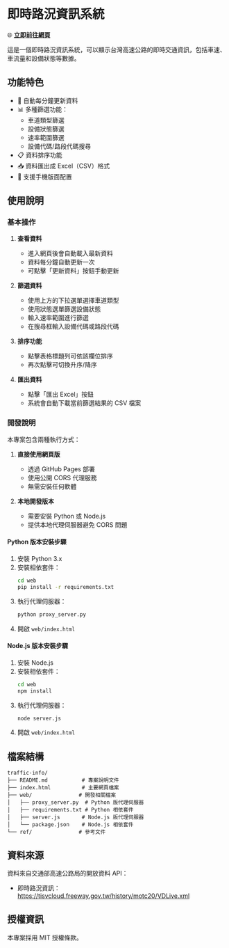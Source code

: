 # 即時路況資訊系統

🌐 **[立即前往網頁](https://justin5507.github.io/traffic-info/)**

這是一個即時路況資訊系統，可以顯示台灣高速公路的即時交通資訊，包括車速、車流量和設備狀態等數據。

## 功能特色

- 🔄 自動每分鐘更新資料
- 📊 多種篩選功能：
  - 車道類型篩選
  - 設備狀態篩選
  - 速率範圍篩選
  - 設備代碼/路段代碼搜尋
- 📋 資料排序功能
- 📥 資料匯出成 Excel（CSV）格式
- 📱 支援手機版面配置

## 使用說明

### 基本操作

1. **查看資料**
   - 進入網頁後會自動載入最新資料
   - 資料每分鐘自動更新一次
   - 可點擊「更新資料」按鈕手動更新

2. **篩選資料**
   - 使用上方的下拉選單選擇車道類型
   - 使用狀態選單篩選設備狀態
   - 輸入速率範圍進行篩選
   - 在搜尋框輸入設備代碼或路段代碼

3. **排序功能**
   - 點擊表格標題列可依該欄位排序
   - 再次點擊可切換升序/降序

4. **匯出資料**
   - 點擊「匯出 Excel」按鈕
   - 系統會自動下載當前篩選結果的 CSV 檔案

### 開發說明

本專案包含兩種執行方式：

1. **直接使用網頁版**
   - 透過 GitHub Pages 部署
   - 使用公開 CORS 代理服務
   - 無需安裝任何軟體

2. **本地開發版本**
   - 需要安裝 Python 或 Node.js
   - 提供本地代理伺服器避免 CORS 問題

#### Python 版本安裝步驟

1. 安裝 Python 3.x
2. 安裝相依套件：
   ```bash
   cd web
   pip install -r requirements.txt
   ```
3. 執行代理伺服器：
   ```bash
   python proxy_server.py
   ```
4. 開啟 `web/index.html`

#### Node.js 版本安裝步驟

1. 安裝 Node.js
2. 安裝相依套件：
   ```bash
   cd web
   npm install
   ```
3. 執行代理伺服器：
   ```bash
   node server.js
   ```
4. 開啟 `web/index.html`

## 檔案結構

```
traffic-info/
├── README.md           # 專案說明文件
├── index.html          # 主要網頁檔案
├── web/               # 開發相關檔案
│   ├── proxy_server.py  # Python 版代理伺服器
│   ├── requirements.txt # Python 相依套件
│   ├── server.js       # Node.js 版代理伺服器
│   └── package.json    # Node.js 相依套件
└── ref/               # 參考文件
```

## 資料來源

資料來自交通部高速公路局的開放資料 API：
- 即時路況資訊：https://tisvcloud.freeway.gov.tw/history/motc20/VDLive.xml

## 授權資訊

本專案採用 MIT 授權條款。 